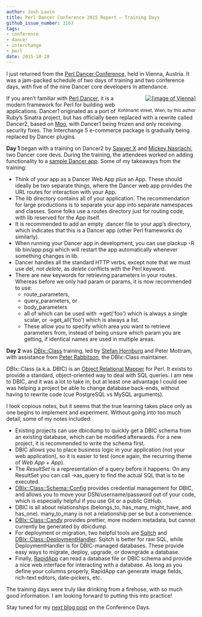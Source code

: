 ```yaml
---
author: Josh Lavin
title: Perl Dancer Conference 2015 Report — Training Days
github_issue_number: 1167
tags:
- conference
- dancer
- interchange
- perl
date: 2015-10-28
---
```


I just returned from the [Perl Dancer Conference](https://www.perl.dance/), held in Vienna, Austria. It was a jam-packed schedule of two days of training and two conference days, with five of the nine Dancer core developers in attendance.

<div class="separator" style="clear: both; float:right; text-align: center;"><a href="/blog/2015/10/perl-dancer-conference-2015-report/image-0-big.jpeg" imageanchor="1" style="clear: right; float: right; margin-bottom: 1em; margin-left: 1em;" title="Vienna"><img alt="[image of Vienna]" border="0" src="/blog/2015/10/perl-dancer-conference-2015-report/image-0.jpeg"/></a><br/><br/><small>Kohlmarkt street, Wien, by this author</small></div>

If you aren’t familiar with [Perl Dancer](http://www.perldancer.org/), it is a modern framework for Perl for building web applications. Dancer1 originated as a port of Ruby’s Sinatra project, but has officially been replaced with a rewrite called Dancer2, based on [Moo](https://metacpan.org/pod/Moo), with Dancer1 being frozen and only receiving security fixes. The Interchange 5 e-commerce package is gradually being replaced by Dancer plugins.

**Day 1** began with a training on Dancer2 by [Sawyer X](https://twitter.com/PerlSawyer) and [Mickey Nasriachi](https://twitter.com/0xMickey), two Dancer core devs. During the training, the attendees worked on adding functionality to a [sample Dancer app](https://github.com/xsawyerx/dancer-training-vienna). Some of my takeaways from the training:

- Think of your app as a Dancer Web App *plus* an App. These should ideally be two separate things, where the Dancer web app provides the URL routes for interaction with your App.
- The lib directory contains all of your application. The recommendation for large productions is to separate your app into separate namespaces and classes. Some folks use a routes directory just for routing code, with lib reserved for the App itself.
- It is recommended to add an empty .dancer file to your app’s directory, which indicates that this is a Dancer app (other Perl frameworks do similarly).
- When running your Dancer app in development, you can use plackup -R lib bin/app.psgi which will restart the app automatically whenever something changes in lib.
- Dancer handles all the standard HTTP verbs, except note that we must use del, not *delete*, as *delete* conflicts with the Perl keyword.
- There are new keywords for retrieving parameters in your routes. Whereas before we only had param or params, it is now recommended to use:
    - route_parameters,
    - query_parameters, or
    - body_parameters
    - all of which can be used with ->get('foo') which is always a single scalar, or ->get_all('foo') which is always a list.
    - These allow you to specify which area you want to retrieve parameters from, instead of being unsure which param you are getting, if identical names are used in multiple areas.
   

**Day 2** was [DBIx::Class](https://metacpan.org/pod/DBIx::Class) training, led by [Stefan Hornburg](https://twitter.com/PerlRacke) and Peter Mottram, with assistance from [Peter Rabbitson](https://twitter.com/ribasushi), the DBIx::Class maintainer.

DBIx::Class (a.k.a. DBIC) is an [Object Relational Mapper](https://en.wikipedia.org/wiki/Object-relational_mapping) for Perl. It exists to provide a standard, object-oriented way to deal with SQL queries. I am new to DBIC, and it was a lot to take in, but at least one advantage I could see was helping a project be able to change database back-ends, without having to rewrite code (cue PostgreSQL vs MySQL arguments).

I took copious notes, but it seems that the true learning takes place only as one begins to implement and experiment. Without going into too much detail, some of my notes included:

 
- Existing projects can use dbicdump to quickly get a DBIC schema from an existing database, which can be modified afterwards. For a new project, it is recommended to write the schema first.
- DBIC allows you to place business logic in your application (not your web application), so it is easier to test (once again, the recurring theme of *Web App + App*).
- The *ResultSet* is a representation of a query before it happens. On any ResultSet you can call ->as_query to find the actual SQL that is to be executed.
- [DBIx::Class::Schema::Config](http://p3rl.org/DBIx::Class::Schema::Config) provides credential management for DBIC, and allows you to move your DSN/username/password out of your code, which is especially helpful if you use Git or a public GitHub.
- DBIC is all about relationships (belongs_to, has_many, might_have, and has_one). many_to_many is not a relationship per se but a convenience.
- [DBIx::Class::Candy](http://p3rl.org/DBIx::Class::Candy) provides prettier, more modern metadata, but cannot currently be generated by dbicdump.
- For deployment or migration, two helpful tools are [Sqitch](http://sqitch.org/) and [DBIx::Class::DeploymentHandler](http://p3rl.org/DBIx::Class::DeploymentHandler). Sqitch is better for raw SQL, while DeploymentHandler is for DBIC-managed databases. These provide easy ways to migrate, deploy, upgrade, or downgrade a database.
- Finally, [RapidApp](http://www.rapidapp.info/) can read a database file or DBIC schema and provide a nice web interface for interacting with a database. As long as you define your columns properly, RapidApp can generate image fields, rich-text editors, date-pickers, etc.

The training days were truly like drinking from a firehose, with so much good information. I am looking forward to putting this into practice!

Stay tuned for my [next blog post](/blog/2015/10/perl-dancer-conference-2015-report_30) on the Conference Days.
